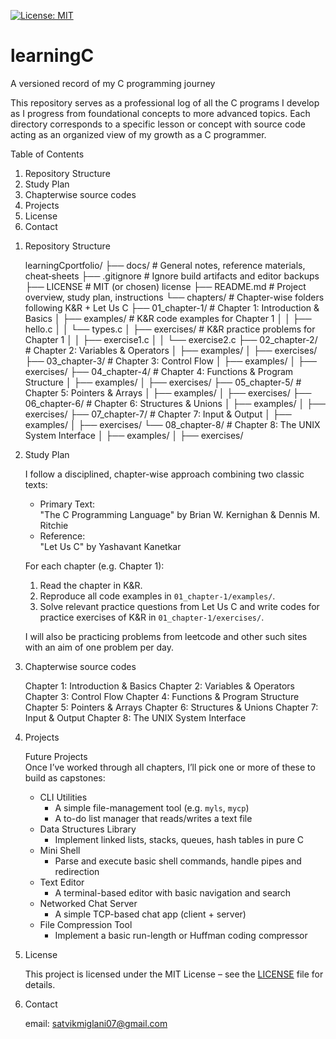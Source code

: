 [![License: MIT](https://img.shields.io/badge/License-MIT-yellow.svg)](LICENSE)

# learningC

A versioned record of my C programming journey

This repository serves as a professional log of all the C programs I develop as I progress from foundational concepts to more advanced topics. Each directory corresponds to a specific lesson or concept with source code acting as an organized view of my growth as a C programmer.

Table of Contents  
1. Repository Structure
2. Study Plan
3. Chapterwise source codes 
4. Projects 
5. License  
6. Contact

1) Repository Structure
   
    learningCportfolio/
    ├── docs/ # General notes, reference materials, cheat‐sheets
    ├── .gitignore # Ignore build artifacts and editor backups
    ├── LICENSE # MIT (or chosen) license
    ├── README.md # Project overview, study plan, instructions
    └── chapters/ # Chapter-wise folders following K&R + Let Us C
    ├── 01_chapter-1/ # Chapter 1: Introduction & Basics
    │ ├── examples/ # K&R code examples for Chapter 1
    │ │ ├── hello.c
    │ │ └── types.c
    │ ├── exercises/ # K&R practice problems for Chapter 1
    │ │ ├── exercise1.c
    │ │ └── exercise2.c
    ├── 02_chapter-2/ # Chapter 2: Variables & Operators
    │ ├── examples/
    │ ├── exercises/
    ├── 03_chapter-3/ # Chapter 3: Control Flow
    │ ├── examples/
    │ ├── exercises/
    ├── 04_chapter-4/ # Chapter 4: Functions & Program Structure
    │ ├── examples/
    │ ├── exercises/
    ├── 05_chapter-5/ # Chapter 5: Pointers & Arrays
    │ ├── examples/
    │ ├── exercises/
    ├── 06_chapter-6/ # Chapter 6: Structures & Unions
    │ ├── examples/
    │ ├── exercises/
    ├── 07_chapter-7/ # Chapter 7: Input & Output
    │ ├── examples/
    │ ├── exercises/
    └── 08_chapter-8/ # Chapter 8: The UNIX System Interface
    │ ├── examples/
    │ ├── exercises/

   
2) Study Plan
   
    I follow a disciplined, chapter-wise approach combining two classic texts:
    
    - Primary Text:  
      "The C Programming Language" by Brian W. Kernighan & Dennis M. Ritchie  
    - Reference:  
      "Let Us C" by Yashavant Kanetkar
    
    For each chapter (e.g. Chapter 1):  
    1. Read the chapter in K&R.  
    2. Reproduce all code examples in `01_chapter-1/examples/`.  
    3. Solve relevant practice questions from Let Us C and write codes for practice exercises of K&R in `01_chapter-1/exercises/`.
  
    I will also be practicing problems from leetcode and other such sites with an aim of one problem per day.

3) Chapterwise source codes
   
    Chapter 1: Introduction & Basics
    Chapter 2: Variables & Operators
    Chapter 3: Control Flow
    Chapter 4: Functions & Program Structure
    Chapter 5: Pointers & Arrays
    Chapter 6: Structures & Unions
    Chapter 7: Input & Output
    Chapter 8: The UNIX System Interface

4) Projects

    Future Projects  
        Once I’ve worked through all chapters, I’ll pick one or more of these to build as capstones:
    
    - CLI Utilities  
      - A simple file-management tool (e.g. `myls`, `mycp`)  
      - A to-do list manager that reads/writes a text file  
    - Data Structures Library  
      - Implement linked lists, stacks, queues, hash tables in pure C  
    - Mini Shell
      - Parse and execute basic shell commands, handle pipes and redirection  
    - Text Editor  
      - A terminal-based editor with basic navigation and search  
    - Networked Chat Server  
      - A simple TCP-based chat app (client + server)  
    - File Compression Tool  
      - Implement a basic run-length or Huffman coding compressor  

5) License

    This project is licensed under the MIT License – see the [LICENSE](LICENSE) file for details.

6) Contact

     email: satvikmiglani07@gmail.com
    





